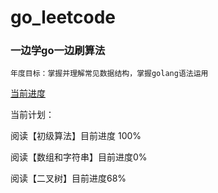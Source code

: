 # go_leetcode

### 一边学go一边刷算法

    年度目标：掌握并理解常见数据结构，掌握golang语法运用

[当前进度](https://leetcode.cn/u/gaooooge/) 

当前计划：

阅读【初级算法】目前进度 100%

阅读【数组和字符串】目前进度0%

阅读【二叉树】目前进度68%


